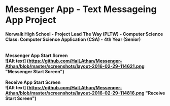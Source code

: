 # Messenger App - Text Messageing App Project
<b>Norwalk High School - Project Lead The Way (PLTW) - Computer Science<br>
<b>Class: Computer Science Application (CSA) - 4th Year (Senior) <br> 
<b> <br> <br>
<b>Messenger App Start Screen <br>
![Alt text] (https://github.com/HaiLAthan/Messenger-Athan/blob/master/screenshots/layout-2016-02-29-114621.png "Messenger Start Screen")<br><br>
<b>Receive App Start Screen<br>
![Alt text] (https://github.com/HaiLAthan/Messenger-Athan/blob/master/screenshots/layout-2016-02-29-114816.png "Receive Start Screen")
